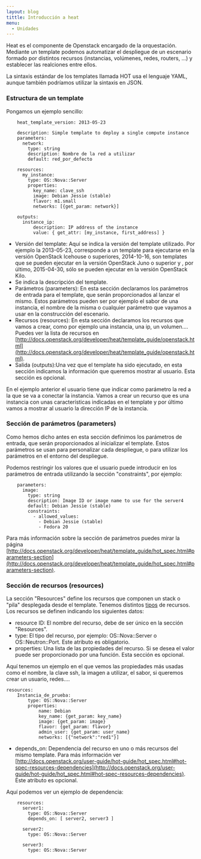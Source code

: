 ```yaml
---
layout: blog
tittle: Introducción a heat
menu:
  - Unidades
---
```


Heat es el componente de Openstack encargado de la orquestación. Mediante un template podemos automatizar el despliegue de un escenario formado por distintos recursos (instancias, volúmenes, redes, routers, ...) y establecer las realciones entre ellos.

La sintaxis estándar de los templates llamada HOT usa el lenguaje YAML, aunque también podríamos utilizar la sintaxis en JSON. 

### Estructura de un template

Pongamos un ejemplo sencillo:

		heat_template_version: 2013-05-23		

		description: Simple template to deploy a single compute instance
		parameters:
		  network:
		    type: string
		    description: Nombre de la red a utilizar
		    default: red_por_defecto		

		resources:
		  my_instance:
		    type: OS::Nova::Server
		    properties:
		      key_name: clave_ssh
		      image: Debian Jessie (stable)
		      flavor: m1.small
		      networks: [{get_param: network}]		

		outputs:
		  instance_ip:
			  description: IP address of the instance
			  value: { get_attr: [my_instance, first_address] }




* Versión del template: Aquí se indica la versión del template utilizado. Por ejemplo la 2013-05-23, corresponde a un template para ejecutarse en la versión OpenStack Icehouse o superiores, 2014-10-16, son templates que se pueden ejecutar en la versión OpenStack Juno o superior y , por último, 2015-04-30, sólo se pueden ejecutar en la versión OpenStack Kilo.
* Se indica la descripción del template.
* Parámetros (parameters): En esta sección declaramos los parámetros de entrada para el template, que serán proporcionados al lanzar el mismo. Estos parámetros pueden ser por ejemplo el sabor de una instancia, el nombre de la misma o cualquier parámetro que vayamos a usar en la construcción del escenario.
* Recursos (resources): En esta sección declaramos los recursos que vamos a crear, como por ejemplo una instancia, una ip, un volumen.... Puedes ver la lista de recursos en [http://docs.openstack.org/developer/heat/template_guide/openstack.html](http://docs.openstack.org/developer/heat/template_guide/openstack.html).
* Salida (outputs):Una vez que el template ha sido ejecutado, en esta sección indicamos la información que queremos mostrar al usuario. Esta sección es opcional.

En el ejemplo anterior el usuario tiene que indicar como parámetro la red a la que se va a conectar la instancia. Vamos a crear un recurso que es una instancia con unas características indicadas en el template y por último vamos a mostrar al usuario la dirección IP de la instancia.

### Sección de parámetros (parameters)

Como hemos dicho antes en esta sección definimos los parámetros de entrada, que serán proporcionados al inicializar el template. Estos parámetros se usan para personalizar cada despliegue, o para utilizar los parámetros en el entorno del despliegue.

Podemos restringir los valores que el usuario puede introducir en los parámetros de entrada utilizando la sección "constraints", por ejemplo:

		parameters:
		  image:
		    type: string
		    description: Image ID or image name to use for the server4
		    default: Debian Jessie (stable)
		    constraints:
		      - allowed_values: 
		        - Debian Jessie (stable)
		        - Fedora 20

Para más información sobre la sección de parámetros puedes mirar la página [http://docs.openstack.org/developer/heat/template_guide/hot_spec.html#parameters-section](http://docs.openstack.org/developer/heat/template_guide/hot_spec.html#parameters-section).

### Sección de recursos (resources)

La sección "Resources" define los recursos que componen un stack o "pila" desplegada desde el template. Tenemos distintos [tipos](http://docs.openstack.org/developer/heat/template_guide/openstack.html) de recursos. Los recursos se definen indicando los siguientes datos:

* resource ID: El nombre del recurso, debe de ser único en la sección "Resources".
* type:  El tipo del recurso, por ejemplo: OS::Nova::Server o OS::Neutron::Port. Este atributo es obligatorio. 
* properties: Una lista de las propiedades del recurso. Si se desea el valor puede ser proporcionado por una función. Esta sección es opcional.

Aquí tenemos un ejemplo en el que vemos las propiedades más usadas como el nombre, la clave ssh, la imagen a utilizar, el sabor, si queremos crear un usuario, redes….

    resources:
        Instancia_de_prueba:
            type: OS::Nova::Server
            properties:
                name: Debian
                key_name: {get_param: key_name}
                image: {get_param: image}
                flavor: {get_param: flavor}
                admin_user: {get_param: user_name}
                networks: [{"network":"red1"}]

* depends_on: Dependencia del recurso en uno o más recursos del mismo template. Para más información ver [http://docs.openstack.org/user-guide/hot-guide/hot_spec.html#hot-spec-resources-dependencies](http://docs.openstack.org/user-guide/hot-guide/hot_spec.html#hot-spec-resources-dependencies). Este atributo es opcional.

Aquí podemos ver un ejemplo de dependencia:

		resources:
		  server1:
		    type: OS::Nova::Server
		    depends_on: [ server2, server3 ]		

		  server2:
		    type: OS::Nova::Server		

		  server3:
		    type: OS::Nova::Server

 